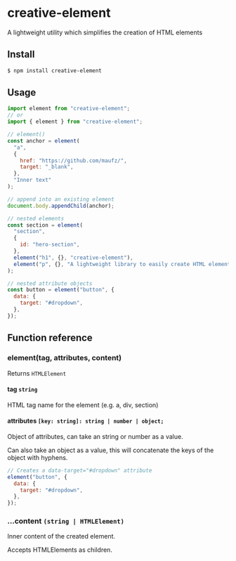 # creative-element

A lightweight utility which simplifies the creation of HTML elements

## Install

```bash
$ npm install creative-element
```

## Usage

```js
import element from "creative-element";
// or
import { element } from "creative-element";

// element()
const anchor = element(
  "a",
  {
    href: "https://github.com/maufz/",
    target: "_blank",
  },
  "Inner text"
);

// append into an existing element
document.body.appendChild(anchor);

// nested elements
const section = element(
  "section",
  {
    id: "hero-section",
  },
  element("h1", {}, "creative-element"),
  element("p", {}, "A lightweight library to easily create HTML elements")
);

// nested attribute objects
const button = element("button", {
  data: {
    target: "#dropdown",
  },
});

```

## Function reference

### element(tag, attributes, content)

Returns `HTMLElement`

#### tag `string`

HTML tag name for the element (e.g. a, div, section)

#### attributes `[key: string]: string | number | object;`

Object of attributes, can take an string or number as a value.

Can also take an object as a value, this will concatenate the keys of the object with hyphens.

```js
// Creates a data-target="#dropdown" attribute
element("button", {
  data: {
    target: "#dropdown",
  },
});
```

### ...content `(string | HTMLElement)`

Inner content of the created element.

Accepts HTMLElements as children.

